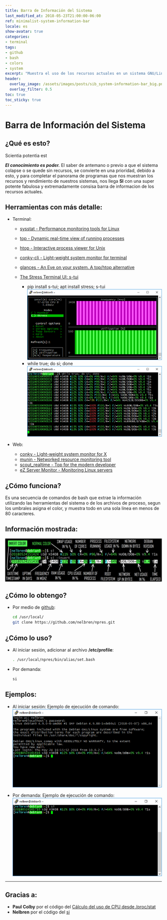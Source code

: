 ```yaml
---
title: Barra de Información del Sistema
last_modified_at: 2018-05-23T21:00:00-06:00
ref: minimalist-system-information-bar
locale: es
show-avatar: true
categories:
- terminal
tags:
- github
- bash
- colors
- system
excerpt: "Muestra el uso de los recursos actuales en un sistema GNU/Linux"
header:
  overlay_image: /assets/images/posts/sib_system-information-bar_big.png
  overlay_filter: 0.5
toc: true
toc_sticky: true
---
```


# Barra de Información del Sistema

## <i class="fa fa-question-circle" aria-hidden="true"></i> ¿Qué es esto?
<i class="fa fa-quote-left" aria-hidden="true"></i> Scientia potentia est <i class="fa fa-quote-right" aria-hidden="true"></i>

***El conocimiento es poder.*** El saber de antemano o previo a que el sistema colapse o se quede sin recursos, se convierte en una prioridad, debido a esto, y para completar el panorama de programas que nos muestran los recursos y rendimiento de nuestros sistemas, nos llega **SI** con una super potente fabulosa y extremadamente consisa barra de informacion de los recursos actuales.

## <i class="fa fa-globe" aria-hidden="true"></i> Herramientas con más detalle:

- <i class="fa fa-terminal" aria-hidden="true"></i> Terminal:

  - <i class="fa fa-star" aria-hidden="true"></i> [sysstat - Performance monitoring tools for Linux](http://sebastien.godard.pagesperso-orange.fr/)
  - <i class="fa fa-star" aria-hidden="true"></i> [top - Dynamic real-time view of running processes](https://gitlab.com/procps-ng/procps)
  - <i class="fa fa-star" aria-hidden="true"></i> [htop - Interactive process viewer for Unix](https://hisham.hm/htop/)
  - <i class="fa fa-star" aria-hidden="true"></i> [conky-cli - Light-weight system monitor for terminal](https://github.com/brndnmtthws/conky)
  - <i class="fa fa-star" aria-hidden="true"></i> [glances - An Eye on your system. A top/htop alternative](https://nicolargo.github.io/glances/)
  - <i class="fa fa-star" aria-hidden="true"></i> [The Stress Terminal UI: s-tui](https://amanusk.github.io/s-tui/)

    - pip install s-tui; apt install stress; s-tui
    ![](/assets/images/posts/stress_s-tui.png)
    - while true; do si; done 
    ![](/assets/images/posts/stress_si.png)

- <i class="fa fa-desktop" aria-hidden="true"></i> Web:

  - <i class="fa fa-star" aria-hidden="true"></i> [conky - Light-weight system monitor for X](https://github.com/brndnmtthws/conky)
  - <i class="fa fa-star" aria-hidden="true"></i> [munin - Networked resource monitoring tool](http://munin-monitoring.org/)
  - <i class="fa fa-star" aria-hidden="true"></i> [scout_realtime - Top for the modern developer](https://scoutapp.github.io/scout_realtime/)
  - <i class="fa fa-star" aria-hidden="true"></i> [eZ Server Monitor - Monitoring Linux servers](https://www.ezservermonitor.com/)

## <i class="fa fa-wrench" aria-hidden="true"></i> ¿Cómo funciona?
Es una secuencia de comandos de bash que extrae la información utilizando las herramientas del sistema o de los archivos de proceso, segun los umbrales asigna el color, y muestra todo en una sola linea en menos de 80 caracteres.

## <i class="fa fa-eye" aria-hidden="true"></i> Información mostrada:

  ![](/assets/images/posts/sib_system-information-bar.png)

## <i class="fa fa-arrow-circle-down" aria-hidden="true"></i> ¿Cómo lo obtengo?

- Por medio de [github](https://github.com/nelbren/npres.git):
  ```bash
  cd /usr/local/
  git clone https://github.com/nelbren/npres.git
  ```

## <i class="fa fa-info-circle" aria-hidden="true"></i> ¿Cómo lo uso?

- Al iniciar sesión, adicionar al archivo **/etc/profile**:
  ```bash
  . /usr/local/npres/bin/alias/set.bash
  ```

- Por demanda:
  ```bash
  si
  ```

## <i class="fa fa-eye" aria-hidden="true"></i> Ejemplos:

- Al iniciar sesión:
  Ejemplo de ejecución de comando:
  ![](/assets/images/posts/sib_example_etc_profile.png)

- Por demanda:
  Ejemplo de ejecución de comando:
  ![](/assets/images/posts/sib_example_por_demanda.png)

<hr class="small">

## <i class="fa fa-thumbs-up" aria-hidden="true"></i> Gracias a:

  - <i class="fa fa-male" aria-hidden="true"></i> **Paul Colby** por el código del [Cálculo del uso de CPU desde /proc/stat](http://colby.id.au/calculating-cpu-usage-from-proc-stat/)
  - <i class="fa fa-male" aria-hidden="true"></i> **Nelbren** por el código del [si](https://github.com/nelbren/npres/blob/master/bin/system/si.bash)  
